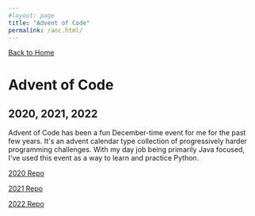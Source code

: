```yaml
---
#layout: page
title: "Advent of Code"
permalink: /aoc.html/
---
```


[Back to Home](../index.html)

# Advent of Code

## 2020, 2021, 2022

Advent of Code has been a fun December-time event for me for the past few years. It's an advent calendar type collection of progressively harder programming challenges. With my day job being primarily Java focused, I've used this event as a way to learn and practice Python.

[2020 Repo](https://github.com/mcmiller905/AdventOfCode2020)

[2021 Repo](https://github.com/mcmiller905/AdventOfCode2021)

[2022 Repo](https://github.com/mcmiller905/AdventOfCode2022)
